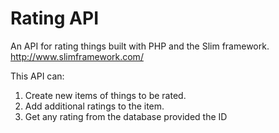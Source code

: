 Rating API
=======

An API for rating things built with PHP and the Slim framework.
http://www.slimframework.com/


This API can: 
1) Create new items of things to be rated.
2) Add additional ratings to the item. 
3) Get any rating from the database provided the ID
